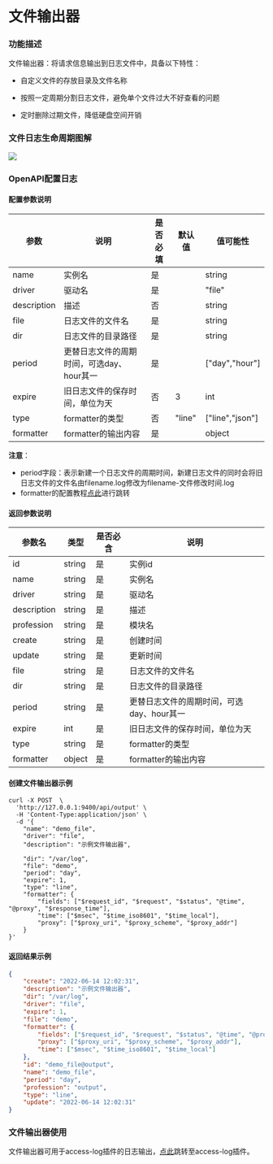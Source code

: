 # 文件输出器

### 功能描述
文件输出器：将请求信息输出到日志文件中，具备以下特性：
* 自定义文件的存放目录及文件名称

* 按照一定周期分割日志文件，避免单个文件过大不好查看的问题

* 定时删除过期文件，降低硬盘空间开销



### 文件日志生命周期图解

![](http://data.eolinker.com/course/gfE3gYq468410a54454d0d778dc4f3b747f7d96598292d5.png)

### OpenAPI配置日志
#### 配置参数说明

| 参数        | 说明                                      | 是否必填 | 默认值 | 值可能性        |
| ----------- | ----------------------------------------- | -------- | ------ | --------------- |
| name        | 实例名                                    | 是       |        | string          |
| driver      | 驱动名                                    | 是       |        | "file"   |
| description | 描述                                      | 否       |        | string          |
| file        | 日志文件的文件名                          | 是       |        | string          |
| dir         | 日志文件的目录路径                        | 是       |        | string          |
| period      | 更替日志文件的周期时间，可选day、hour其一 | 是       |        | ["day","hour"]  |
| expire      | 旧日志文件的保存时间，单位为天            | 否       | 3      | int             |
| type        | formatter的类型                           | 否       | "line" | ["line","json"] |
| formatter   | formatter的输出内容                       | 是       |        | object          |

**注意**：

* period字段：表示新建一个日志文件的周期时间，新建日志文件的同时会将旧日志文件的文件名由filename.log修改为filename-文件修改时间.log
* formatter的配置教程[点此](/docs/apinto/formatter)进行跳转



#### 返回参数说明

| 参数名      | 类型   | 是否必含 | 说明                                      |
| ----------- | ------ | -------- | ----------------------------------------- |
| id          | string | 是       | 实例id                                    |
| name        | string | 是       | 实例名                                    |
| driver      | string | 是       | 驱动名                                    |
| description | string | 是       | 描述                                      |
| profession  | string | 是       | 模块名                                    |
| create      | string | 是       | 创建时间                                  |
| update      | string | 是       | 更新时间                                  |
| file        | string | 是       | 日志文件的文件名                          |
| dir         | string | 是       | 日志文件的目录路径                        |
| period      | string | 是       | 更替日志文件的周期时间，可选day、hour其一 |
| expire      | int    | 是       | 旧日志文件的保存时间，单位为天            |
| type        | string | 是       | formatter的类型                           |
| formatter   | object | 是       | formatter的输出内容                       |



#### 创建文件输出器示例

```shell
curl -X POST  \
  'http://127.0.0.1:9400/api/output' \
  -H 'Content-Type:application/json' \
  -d '{
	"name": "demo_file",
	"driver": "file",
	"description": "示例文件输出器",

	"dir": "/var/log",
	"file": "demo",
	"period": "day",
	"expire": 1,
	"type": "line",
	"formatter": {
		"fields": ["$request_id", "$request", "$status", "@time", "@proxy", "$response_time"],
		"time": ["$msec", "$time_iso8601", "$time_local"],
		"proxy": ["$proxy_uri", "$proxy_scheme", "$proxy_addr"]
	}
}'
```

#### 返回结果示例

```json
{
	"create": "2022-06-14 12:02:31",
	"description": "示例文件输出器",
	"dir": "/var/log",
	"driver": "file",
	"expire": 1,
	"file": "demo",
	"formatter": {
		"fields": ["$request_id", "$request", "$status", "@time", "@proxy", "$response_time"],
		"proxy": ["$proxy_uri", "$proxy_scheme", "$proxy_addr"],
		"time": ["$msec", "$time_iso8601", "$time_local"]
	},
	"id": "demo_file@output",
	"name": "demo_file",
	"period": "day",
	"profession": "output",
	"type": "line",
	"update": "2022-06-14 12:02:31"
}
```

### 文件输出器使用

文件输出器可用于access-log插件的日志输出，[点此](/docs/apinto/plugins/access_log.md)跳转至access-log插件。

